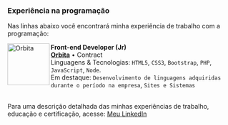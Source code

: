 ### Experiência na programação
Nas linhas abaixo você encontrará minha experiência de trabalho com a programação:

[<img align="left" height="94px" width="94px" alt="Orbita" src="https://scontent.faqa2-1.fna.fbcdn.net/v/t1.6435-9/80707489_1459997797496974_6049755207884079104_n.png?_nc_cat=100&ccb=1-7&_nc_sid=09cbfe&_nc_eui2=AeH3RSMLF9zR-ORQnhSk188sv9Q_8tnCigC_1D_y2cKKAFKhQsqie7r7rD6HHcBHq7ja_4Ay9XVLw1bvb5wwJNZy&_nc_ohc=HmIbpT3HrgsAX-h7P_T&_nc_oc=AQlhxLEgMfL0PdMiIp0qY0suwrkPW6d1lpoqpLF47x9pvwtDCEUFAlQBLIuCJDcDTuk&_nc_ht=scontent.faqa2-1.fna&oh=00_AT966LwKXDdTach8aG3N_J6622XHsaHEuijU18hGKYcn8A&oe=62D38B2A"/>](https://orbita.com.br/)

**Front-end Developer (Jr)** \
[**Orbita**](https://orbita.com.br/) • Contract \
Linguagens & Tecnologias: `HTML5`, `CSS3`, `Bootstrap`, `PHP`, `JavaScript`, `Node`.\
Em destaque: `Desenvolvimento de linguagens adquiridas durante o período na empresa`, `Sites e Sistemas`
<br/>
<br/>

Para uma descrição detalhada das minhas experiências de trabalho, educação e certificação, acesse: [Meu LinkedIn](https://www.linkedin.com/in/lais-jurkovich-raduan-8a67ba189/)
